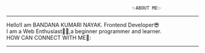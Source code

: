                                                   ✨ABOUT ME✨
<hr color="black">
Hello!I am BANDANA KUMARI NAYAK.
Frontend Developer😎
</BR>
I am a Web Enthusiast👩‍💻,a beginner programmer and learner.
</BR>
HOW CAN CONNECT WITH ME🤔:
<hr color="black">
